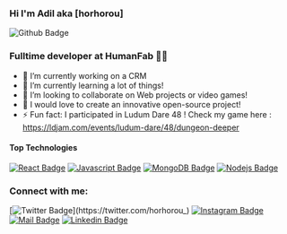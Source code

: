 ### Hi I'm Adil aka [horhorou]
![Github Badge](https://img.shields.io/github/followers/horhorou?style=social)

### Fulltime developer at HumanFab 👨‍💻
- 🔭 I’m currently working on a CRM
- 🌱 I’m currently learning a lot of things!
- 👯 I’m looking to collaborate on Web projects or video games!
- 💭 I would love to create an innovative open-source project!
- ⚡ Fun fact: I participated in Ludum Dare 48 ! Check my game here : https://ldjam.com/events/ludum-dare/48/dungeon-deeper


#### Top Technologies
[![React Badge](https://img.shields.io/badge/-React-61DBFB?style=for-the-badge&labelColor=black&logo=react&logoColor=61DBFB)](#)
[![Javascript Badge](https://img.shields.io/badge/-Javascript-F0DB4F?style=for-the-badge&labelColor=black&logo=javascript&logoColor=F0DB4F)](#)
[![MongoDB Badge](https://img.shields.io/badge/-MongoDB-52a843?style=for-the-badge&labelColor=black&logo=mongodb)](#)
[![Nodejs Badge](https://img.shields.io/badge/-Nodejs-3C873A?style=for-the-badge&labelColor=black&logo=nodejs&logoColor=3C873A)](#) 

### Connect with me:

[![Twitter Badge](https://img.shields.io/badge/-@horhorou_-1ca0f1?style=flat&labelColor=1ca0f1&logo=twitter&logoColor=white&link=https://twitter.com/horhorou_)](https://twitter.com/horhorou_) [![Instagram Badge](https://img.shields.io/badge/-@horhorou-e84393?style=flat&labelColor=e84393&logo=instagram&logoColor=white)](https://instagram.com/horhorou) [![Mail Badge](https://img.shields.io/badge/-adil.basri-c0392b?style=flat&labelColor=c0392b&logo=gmail&logoColor=white)](mailto:adil.basri98@gmail.com) [![Linkedin Badge](https://img.shields.io/badge/-Adil-0e76a8?style=flat&labelColor=0e76a8&logo=linkedin&logoColor=white)](https://www.linkedin.com/in/adil-basri/)
<br />
